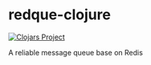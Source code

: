 # redque-clojure

[![Clojars Project](https://img.shields.io/clojars/v/io.github.shixiongfei/redque.svg)](https://clojars.org/io.github.shixiongfei/redque)

A reliable message queue base on Redis
